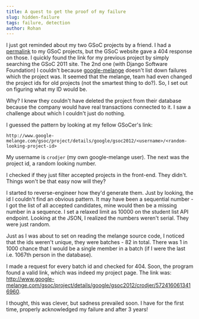 ```yaml
---
title: A quest to get the proof of my failure
slug: hidden-failure
tags: failure, detection
author: Rohan
---
```


I just got reminded about my two GSoC projects by a friend. I had a
[permalink][old-permalink] to my GSoC projects, but the GSoC website gave a 404
response on those. I quickly found the link for my previous project by simply
searching the GSoC 2011 site. The 2nd one (with Django Software Foundation) I
couldn't because [google-melange][] doesn't list down failures which the project
was. It seemed that the melange, team had even changed the project ids for old
projects (not the smartest thing to do?). So, I set out on figuring what my ID
would be.

Why? I knew they couldn't have deleted the project from their database because
the company would have real transactions connected to it. I saw a challenge
about which I couldn't just do nothing.

I guessed the pattern by looking at my fellow GSoCer's link:

    http://www.google-melange.com/gsoc/project/details/google/gsoc2012/<username>/<random-looking-project-id>

My username is `crodjer` (my own google-melange user). The next was the project
id, a random looking number.

I checked if they just filter accepted projects in the front-end. They didn't.
Things won't be that easy now will they?

I started to reverse-engineer how they'd generate them. Just by looking, the id
I couldn't find an obvious pattern. It may have been a sequential number - I got
the list of all accepted candidates, mine would then be a missing number in a
sequence. I set a relaxed limit as 10000 on the student list API
endpoint. Looking at the JSON, I realized the numbers weren't serial. They were
just random.

Just as I was about to set on reading the melange source code, I noticed that
the ids weren't unique, they were batches - 82 in total. There was 1 in 1000
chance that I would be a single member in a batch (if I were the last
i.e. 1067th person in the database).

I made a request for every batch id and checked for 404. Soon, the program found
a valid link, which was indeed my project page. The link was:
<http://www.google-melange.com/gsoc/project/details/google/gsoc2012/crodjer/5724160613416960>.

I thought, this was clever, but sadness prevailed soon. I have for the first
time, properly acknowledged my failure and after 3 years!


[old-permalink]: http://www.google-melange.com/gsoc/project/google/gsoc2012/crodjer/24002
[google-melange]: http://www.google-melange.com/gsoc/projects/list/google/gsoc2012

